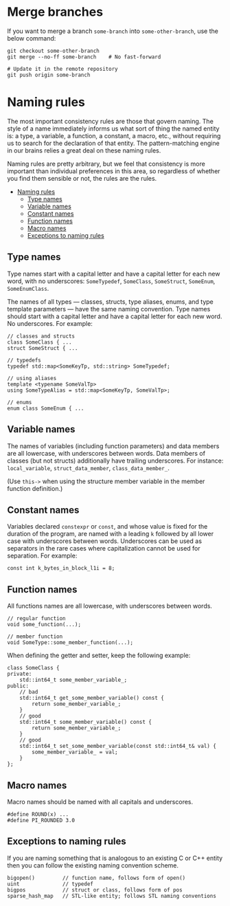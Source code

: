 # Merge branches

If you want to merge a branch `some-branch` into `some-other-branch`, use the below command:

```
git checkout some-other-branch
git merge --no-ff some-branch    # No fast-forward

# Update it in the remote repository
git push origin some-branch
```

# Naming rules

The most important consistency rules are those that govern naming. The style of a name immediately informs us what sort of thing the named entity is: a type, a variable, a function, a constant, a macro, etc., without requiring us to search for the declaration of that entity. The pattern-matching engine in our brains relies a great deal on these naming rules.

Naming rules are pretty arbitrary, but we feel that consistency is more important than individual preferences in this area, so regardless of whether you find them sensible or not, the rules are the rules.

- [Naming rules](#naming-rules)
  - [Type names](#type-names)
  - [Variable names](#variable-names)
  - [Constant names](#constant-names)
  - [Function names](#function-names)
  - [Macro names](#macro-names)
  - [Exceptions to naming rules](#exceptions-to-naming-rules)


## Type names

Type names start with a capital letter and have a capital letter for each new word, with no underscores: `SomeTypedef`, `SomeClass`, `SomeStruct`, `SomeEnum`, `SomeEnumClass`.

The names of all types — classes, structs, type aliases, enums, and type template parameters — have the same naming convention. Type names should start with a capital letter and have a capital letter for each new word. No underscores. For example:

```
// classes and structs
class SomeClass { ...
struct SomeStruct { ...

// typedefs
typedef std::map<SomeKeyTp, std::string> SomeTypedef;

// using aliases
template <typename SomeValTp>
using SomeTypeAlias = std::map<SomeKeyTp, SomeValTp>;

// enums
enum class SomeEnum { ...
```

## Variable names

The names of variables (including function parameters) and data members are all lowercase, with underscores between words. Data members of classes (but not structs) additionally have trailing underscores. For instance: `local_variable`, `struct_data_member`, `class_data_member_`.

(Use `this->` when using the structure member variable in the member function definition.)

## Constant names

Variables declared `constexpr` or `const`, and whose value is fixed for the duration of the program, are named with a leading `k` followed by all lower case with underscores between words. Underscores can be used as separators in the rare cases where capitalization cannot be used for separation. For example:

```
const int k_bytes_in_block_l1i = 8;
```

## Function names

All functions names are all lowercase, with underscores between words.

```
// regular function
void some_function(...);

// member function
void SomeType::some_member_function(...);
```

When defining the getter and setter, keep the following example:

```
class SomeClass {
private:
    std::int64_t some_member_variable_;
public:
    // bad
    std::int64_t get_some_member_variable() const {
        return some_member_variable_;
    }
    // good
    std::int64_t some_member_variable() const {
        return some_member_variable_;
    }
    // good
    std::int64_t set_some_member_variable(const std::int64_t& val) {
        some_member_variable_ = val;
    }
};
```

## Macro names

Macro names should be named with all capitals and underscores.

```
#define ROUND(x) ...
#define PI_ROUNDED 3.0
```

## Exceptions to naming rules

If you are naming something that is analogous to an existing C or C++ entity then you can follow the existing naming convention scheme.

```
bigopen()         // function name, follows form of open()
uint              // typedef
bigpos            // struct or class, follows form of pos
sparse_hash_map   // STL-like entity; follows STL naming conventions
```